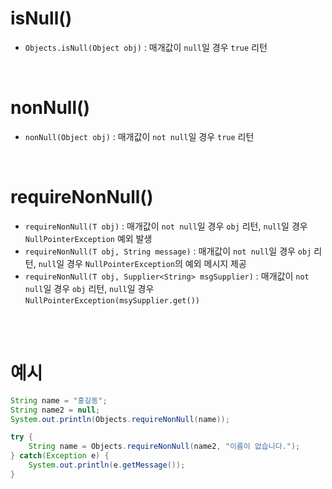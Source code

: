# isNull()
- ```Objects.isNull(Object obj)``` : 매개값이 ```null```일 경우 ```true``` 리턴

<br>

# nonNull()
- ```nonNull(Object obj)``` : 매개값이 ```not null```일 경우 ```true``` 리턴

<br>

# requireNonNull()
- ```requireNonNull(T obj)``` : 매개값이 ```not null```일 경우 ```obj``` 리턴, ```null```일 경우 ```NullPointerException``` 예외 발생
- ```requireNonNull(T obj, String message)``` : 매개값이 ```not null```일 경우 ```obj``` 리턴, ```null```일 경우 ```NullPointerException```의 예외 메시지 제공
- ```requireNonNull(T obj, Supplier<String> msgSupplier)``` : 매개값이 ```not null```일 경우 ```obj``` 리턴, ```null```일 경우 ```NullPointerException(msySupplier.get())```

<br>
<br>

# 예시
```java
String name = "홍길동";
String name2 = null;
System.out.println(Objects.requireNonNull(name));

try {
    String name = Objects.requireNonNull(name2, "이름이 없습니다.");
} catch(Exception e) {
    System.out.println(e.getMessage());
}
```